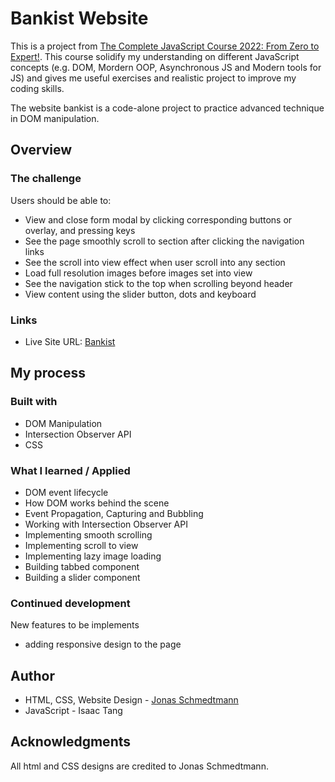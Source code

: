 # Bankist Website

This is a project from [The Complete JavaScript Course 2022: From Zero to Expert!](https://www.udemy.com/course/the-complete-javascript-course/). This course solidify my understanding on different JavaScript concepts (e.g. DOM, Mordern OOP, Asynchronous JS and Modern tools for JS) and gives me useful exercises and realistic project to improve my coding skills.

The website bankist is a code-alone project to practice advanced technique in DOM manipulation.

## Overview

### The challenge

Users should be able to:

- View and close form modal by clicking corresponding buttons or overlay, and pressing keys
- See the page smoothly scroll to section after clicking the navigation links
- See the scroll into view effect when user scroll into any section
- Load full resolution images before images set into view
- See the navigation stick to the top when scrolling beyond header
- View content using the slider button, dots and keyboard

### Links

- Live Site URL: [Bankist](bankist-isaactangky.netlify.app)

## My process

### Built with

- DOM Manipulation
- Intersection Observer API
- CSS

### What I learned / Applied

- DOM event lifecycle
- How DOM works behind the scene
- Event Propagation, Capturing and Bubbling
- Working with Intersection Observer API
- Implementing smooth scrolling
- Implementing scroll to view
- Implementing lazy image loading
- Building tabbed component
- Building a slider component

### Continued development

New features to be implements

- adding responsive design to the page

## Author

- HTML, CSS, Website Design - [Jonas Schmedtmann](https://codingheroes.io/)
- JavaScript - Isaac Tang

## Acknowledgments

All html and CSS designs are credited to Jonas Schmedtmann.
